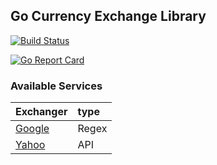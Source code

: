 
## Go Currency Exchange Library

[![Build Status](https://travis-ci.org/meabed/go-swap.svg?branch=master)](https://travis-ci.org/meabed/go-swap)

[![Go Report Card](https://goreportcard.com/badge/github.com/meabed/go-swap)](https://goreportcard.com/report/github.com/meabed/go-swap)

### Available Services
|Exchanger|type|
|:---|:----|
|[Google][1]|Regex|
|[Yahoo][2]|API|

[1]: google.com
[2]: yahoo.com
